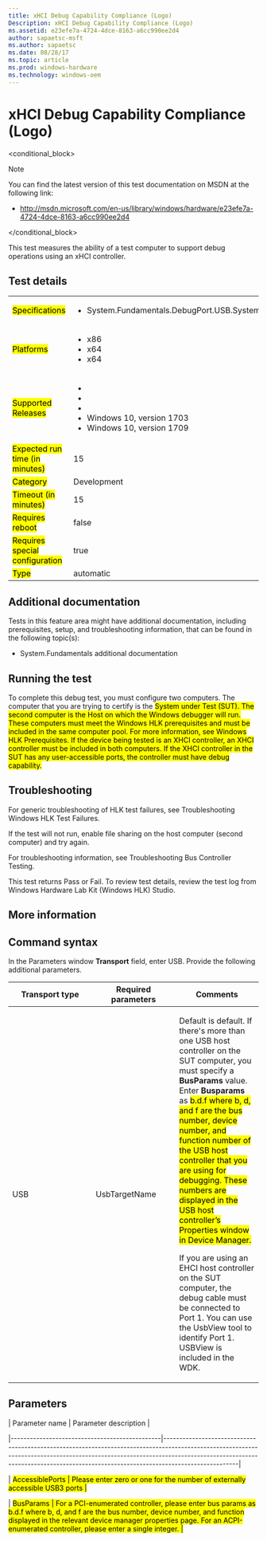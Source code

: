```yaml
---
title: xHCI Debug Capability Compliance (Logo)
Description: xHCI Debug Capability Compliance (Logo)
ms.assetid: e23efe7a-4724-4dce-8163-a6cc990ee2d4
author: sapaetsc-msft
ms.author: sapaetsc
ms.date: 08/28/17
ms.topic: article
ms.prod: windows-hardware
ms.technology: windows-oem
---
```


# xHCI Debug Capability Compliance (Logo)

<conditional_block> <conditions> <docset value="standalone"></docset> </conditions>

>[!NOTE]
You can find the latest version of this test documentation on MSDN at the following link:

-   <xref hlink="http://msdn.microsoft.com/en-us/library/windows/hardware/e23efe7a-4724-4dce-8163-a6cc990ee2d4">http://msdn.microsoft.com/en-us/library/windows/hardware/e23efe7a-4724-4dce-8163-a6cc990ee2d4</b>


</conditional_block>

This test measures the ability of a test computer to support debug operations using an xHCI controller.

## Test details

<table>
<colgroup>
<col width="50%" />
<col width="50%" />
</colgroup>
<tbody>
<tr class="odd">
<td><mark type="bullet_intro">Specifications</b></td>
<td><ul>
<li>System.Fundamentals.DebugPort.USB.SystemExposesDebugInterfaceUsb</li>
</ul></td>
</tr>
<tr class="even">
<td><mark type="bullet_intro">Platforms</b></td>
<td><ul>
<li><tla rid="win_threshold_desktop"></tla> x86</li>
<li><tla rid="win_threshold_desktop"></tla> x64</li>
<li><tla rid="win_threshold_server"></tla> x64</li>
</ul></td>
</tr>
<tr class="odd">
<td><mark type="bullet_intro">Supported Releases</b></td>
<td><ul>
<li><tla rid="win_10"></tla></li>
<li><tla rid="win_10_th2"></tla></li>
<li><tla rid="win_10_rs1"></tla></li>
<li>Windows 10, version 1703</li>
<li>Windows 10, version 1709</li>
</ul></td>
</tr>
<tr class="even">
<td><mark type="bullet_intro">Expected run time (in minutes)</b></td>
<td>15</td>
</tr>
<tr class="odd">
<td><mark type="bullet_intro">Category</b></td>
<td>Development</td>
</tr>
<tr class="even">
<td><mark type="bullet_intro">Timeout (in minutes)</b></td>
<td>15</td>
</tr>
<tr class="odd">
<td><mark type="bullet_intro">Requires reboot</b></td>
<td>false</td>
</tr>
<tr class="even">
<td><mark type="bullet_intro">Requires special configuration</b></td>
<td>true</td>
</tr>
<tr class="odd">
<td><mark type="bullet_intro">Type</b></td>
<td>automatic</td>
</tr>
</tbody>
</table>

## Additional documentation

Tests in this feature area might have additional documentation, including prerequisites, setup, and troubleshooting information, that can be found in the following topic(s):

-   <xref rid="p_hlk_test.system_fundamentals_additional_documentation">System.Fundamentals additional documentation</b>

## Running the test

To complete this debug test, you must configure two computers. The computer that you are trying to certify is the <mark type="term">System under Test (SUT)</b>. The second computer is the <mark type="term">Host</b> on which the Windows debugger will run. These computers must meet the Windows HLK prerequisites and must be included in the same computer pool. For more information, see <xref hlink="http://msdn.microsoft.com/en-us/library/windows/hardware/jj124068.aspx">Windows HLK Prerequisites</b>. If the device being tested is an XHCI controller, an XHCI controller must be included in both computers. If the XHCI controller in the SUT has any user-accessible ports, the controller must have debug capability.

## Troubleshooting

For generic troubleshooting of HLK test failures, see <xref rid="p_hlk.troubleshooting_windows_hlk_test_failures">Troubleshooting Windows HLK Test Failures</b>.

If the test will not run, enable file sharing on the host computer (second computer) and try again.

For troubleshooting information, see <xref rid="p_hlk_test.troubleshooting_bus_controller_testing">Troubleshooting Bus Controller Testing</b>.

This test returns Pass or Fail. To review test details, review the test log from Windows Hardware Lab Kit (Windows HLK) Studio.

## More information

## Command syntax

In the Parameters window **Transport** field, enter USB. Provide the following additional parameters.

<table>
<colgroup>
<col width="33%" />
<col width="33%" />
<col width="33%" />
</colgroup>
<thead>
<tr class="header">
<th>Transport type</th>
<th>Required parameters</th>
<th>Comments</th>
</tr>
</thead>
<tbody>
<tr class="odd">
<td><p>USB</p></td>
<td><p>UsbTargetName</p></td>
<td><p>Default is default. If there's more than one USB host controller on the SUT computer, you must specify a <strong>BusParams</strong> value. Enter <strong>Busparams</strong> as <mark type="param">b.d.f</b> where <mark type="param">b</b>, <mark type="param">d</b>, and <mark type="param">f</b> are the bus number, device number, and function number of the USB host controller that you are using for debugging. These numbers are displayed in the USB host controller’s Properties window in Device Manager.</p>
<note type="important">
<p>If you are using an EHCI host controller on the SUT computer, the debug cable must be connected to Port 1. You can use the UsbView tool to identify Port 1. USBView is included in the WDK.</p>
</td>
</tr>
</tbody>
</table>

## Parameters

| Parameter name                                | Parameter description                                                                                                                                                                                                                                           |
|-----------------------------------------------|-----------------------------------------------------------------------------------------------------------------------------------------------------------------------------------------------------------------------------------------------------------------|
| <mark type="bullet_intro">AccessiblePorts</b> | Please enter zero or one for the number of externally accessible USB3 ports                                                                                                                                                                                     |
| <mark type="bullet_intro">BusParams</b>       | For a PCI-enumerated controller, please enter bus params as b.d.f where b, d, and f are the bus number, device number, and function displayed in the relevant device manager properties page. For an ACPI-enumerated controller, please enter a single integer. |





